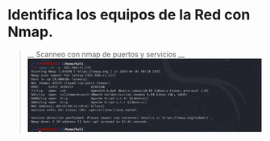 
# Identifica los equipos de la Red con Nmap.

>__ Scanneo con nmap de puertos y servicios __
![Equipos en la red](./img/pps-7-4.png)


